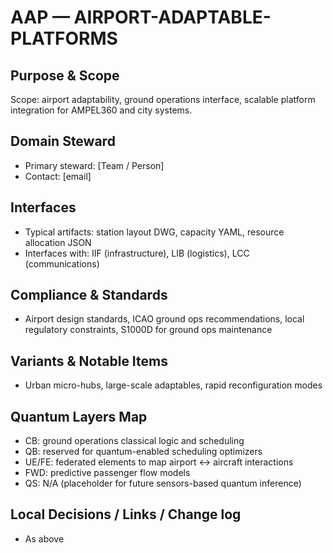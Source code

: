# AAP — AIRPORT-ADAPTABLE-PLATFORMS

## Purpose & Scope
Scope: airport adaptability, ground operations interface, scalable platform integration for AMPEL360 and city systems.

## Domain Steward
- Primary steward: [Team / Person]
- Contact: [email]

## Interfaces
- Typical artifacts: station layout DWG, capacity YAML, resource allocation JSON
- Interfaces with: IIF (infrastructure), LIB (logistics), LCC (communications)

## Compliance & Standards
- Airport design standards, ICAO ground ops recommendations, local regulatory constraints, S1000D for ground ops maintenance

## Variants & Notable Items
- Urban micro-hubs, large-scale adaptables, rapid reconfiguration modes

## Quantum Layers Map
- CB: ground operations classical logic and scheduling
- QB: reserved for quantum-enabled scheduling optimizers
- UE/FE: federated elements to map airport ↔ aircraft interactions
- FWD: predictive passenger flow models
- QS: N/A (placeholder for future sensors-based quantum inference)

## Local Decisions / Links / Change log
- As above
